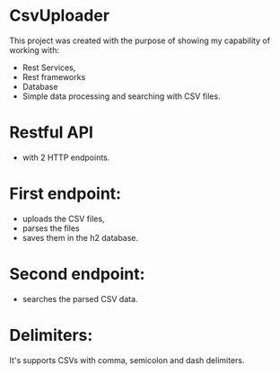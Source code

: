 
# CsvUploader
This project was created with the purpose of showing my capability of working with:

 - Rest Services,
 - Rest frameworks
 - Database
 - Simple data processing and searching with CSV files.

# Restful API 
- with 2 HTTP endpoints.

# First endpoint: 
- uploads the CSV files,
- parses the files 
- saves them in the h2 database.

# Second endpoint: 
- searches the parsed CSV data.

# Delimiters:
It's supports CSVs with comma, semicolon and dash delimiters.





